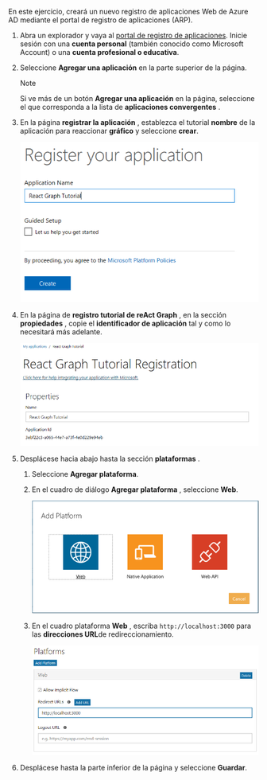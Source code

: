 <!-- markdownlint-disable MD002 MD041 -->

En este ejercicio, creará un nuevo registro de aplicaciones Web de Azure AD mediante el portal de registro de aplicaciones (ARP).

1. Abra un explorador y vaya al [portal de registro de aplicaciones](https://apps.dev.microsoft.com). Inicie sesión con una **cuenta personal** (también conocido como Microsoft Account) o una **cuenta profesional o educativa**.

1. Seleccione **Agregar una aplicación** en la parte superior de la página.

    > [!NOTE]
    > Si ve más de un botón **Agregar una aplicación** en la página, seleccione el que corresponda a la lista de **aplicaciones convergentes** .

1. En la página **registrar la aplicación** , establezca el tutorial **nombre** de la aplicación para reaccionar **gráfico** y seleccione **crear**.

    ![Captura de pantalla de la creación de una nueva aplicación en el sitio web del portal de registro de aplicaciones](./images/arp-create-app-01.png)

1. En la página de **registro tutorial de reAct Graph** , en la sección **propiedades** , copie el **identificador de aplicación** tal y como lo necesitará más adelante.

    ![Captura de pantalla del identificador de la aplicación recién creada](./images/arp-create-app-02.png)

1. Desplácese hacia abajo hasta la sección **plataformas** .

    1. Seleccione **Agregar plataforma**.
    1. En el cuadro de diálogo **Agregar plataforma** , seleccione **Web**.

        ![Captura de pantalla que crea una plataforma para la aplicación](./images/arp-create-app-03.png)

    1. En el cuadro plataforma **Web** , escriba `http://localhost:3000` para las **direcciones URL**de redireccionamiento.

        ![Captura de pantalla de la plataforma web recién agregada para la aplicación](./images/arp-create-app-04.png)

1. Desplácese hasta la parte inferior de la página y seleccione **Guardar**.